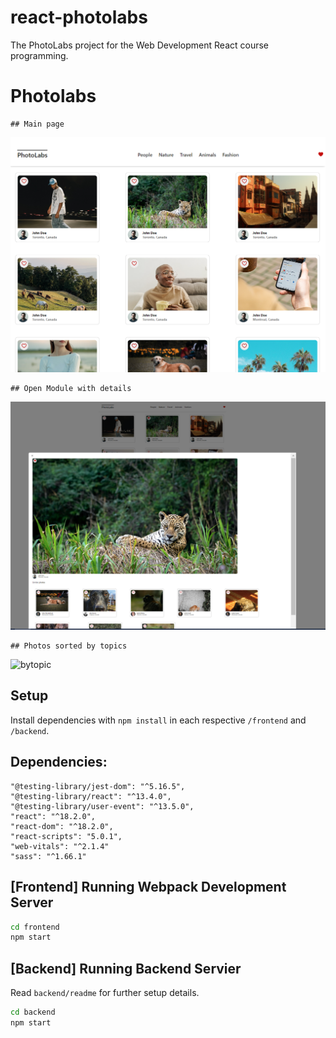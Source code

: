 # react-photolabs
The PhotoLabs project for the Web Development React course programming.
    

# Photolabs
    ## Main page
![mainPage](https://github.com/marinaivanovadev/photolabs-starter/blob/main/docs/photo-mainpage.png)

    ## Open Module with details
![openmodule](https://github.com/marinaivanovadev/photolabs-starter/blob/main/docs/photo-modal.png)

    ## Photos sorted by topics
![bytopic](https://github.com/marinaivanovadev/photolabs-starter/assets/130605410/99051e76-e963-4237-b36f-feaceb24c3a6)


## Setup

Install dependencies with `npm install` in each respective `/frontend` and `/backend`.
## Dependencies: 
    "@testing-library/jest-dom": "^5.16.5",
    "@testing-library/react": "^13.4.0",
    "@testing-library/user-event": "^13.5.0",
    "react": "^18.2.0",
    "react-dom": "^18.2.0",
    "react-scripts": "5.0.1",
    "web-vitals": "^2.1.4"
    "sass": "^1.66.1"
  
## [Frontend] Running Webpack Development Server

```sh
cd frontend
npm start
```

## [Backend] Running Backend Servier

Read `backend/readme` for further setup details.

```sh
cd backend
npm start
```
